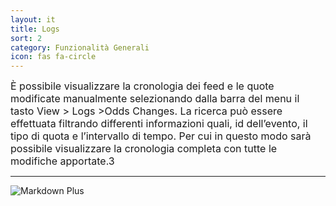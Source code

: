 ```yaml
---
layout: it
title: Logs
sort: 2
category: Funzionalità Generali
icon: fas fa-circle
---
```

<p class="message">
    
</p>

 <font size="3">È possibile visualizzare la cronologia dei feed e le quote modificate manualmente selezionando dalla barra del menu il tasto View > Logs >Odds Changes. La ricerca può essere effettuata filtrando differenti informazioni quali, id dell’evento, il tipo di quota e l’intervallo di tempo. Per cui in questo modo sarà possibile visualizzare la cronologia completa con tutte le modifiche apportate.3</font> 
 
 ---
![Markdown Plus]({{site.baseurl}}/public/images/gestione-quote/odds-view.png)